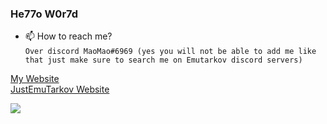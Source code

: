 ### He77o W0r7d
  
- 📫 How to reach me?  
`Over discord ឵឵឵MaoMao#6969 (yes you will not be able to add me like that just make sure to search me on Emutarkov discord servers)`  
  
[My Website](https://maoci.eu/)  
[JustEmuTarkov Website](https://justemutarkov.eu/)
  
![ ](https://github-readme-stats.vercel.app/api?username=themaoci&show_icons=true&theme=dark)
